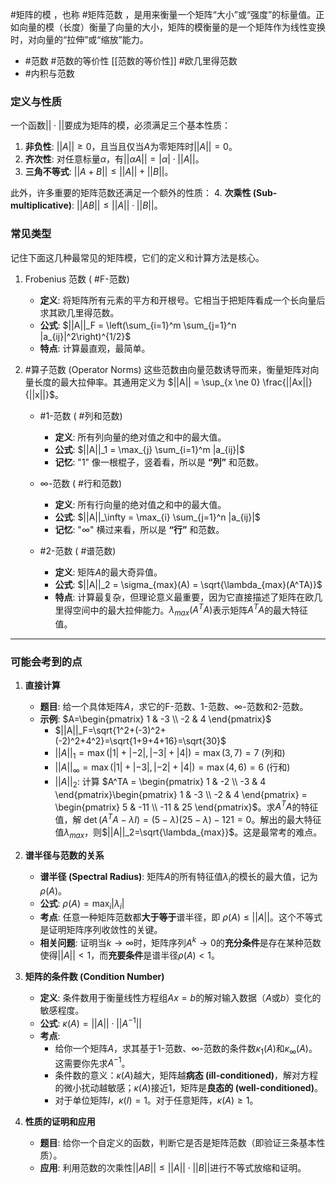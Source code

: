 #矩阵的模 ，也称 #矩阵范数 ，是用来衡量一个矩阵“大小”或“强度”的标量值。正如向量的模（长度）衡量了向量的大小，矩阵的模衡量的是一个矩阵作为线性变换时，对向量的“拉伸”或“缩放”能力。
- #范数    #范数的等价性 [[范数的等价性]]   #欧几里得范数  
- #内积与范数 
### 定义与性质

一个函数$||\cdot||$要成为矩阵的模，必须满足三个基本性质：
1.  **非负性**: $||A||\ge 0$，且当且仅当$A$为零矩阵时$||A||=0$。
2.  **齐次性**: 对任意标量$\alpha$，有$||\alpha A||=|\alpha|\cdot||A||$。
3.  **三角不等式**: $||A+B||\le||A||+||B||$。

此外，许多重要的矩阵范数还满足一个额外的性质：
4.  **次乘性 (Sub-multiplicative)**: $||AB||\le||A||\cdot||B||$。

### 常见类型

记住下面这几种最常见的矩阵模，它们的定义和计算方法是核心。

1.  Frobenius 范数 ( #F-范数)
    *   **定义**: 将矩阵所有元素的平方和开根号。它相当于把矩阵看成一个长向量后求其欧几里得范数。
    *   **公式**: $||A||_F = \left(\sum_{i=1}^m \sum_{j=1}^n |a_{ij}|^2\right)^{1/2}$
    *   **特点**: 计算最直观，最简单。

2.  #算子范数 (Operator Norms) 
    这些范数由向量范数诱导而来，衡量矩阵对向量长度的最大拉伸率。其通用定义为 $||A|| = \sup_{x \ne 0} \frac{||Ax||}{||x||}$。

    *   #1-范数 ( #列和范数)
        *   **定义**: 所有列向量的绝对值之和中的最大值。
        *   **公式**: $||A||_1 = \max_{j} \sum_{i=1}^m |a_{ij}|$
        *   **记忆**: "1" 像一根棍子，竖着看，所以是 **“列”** 和范数。

    *   $\infty$-范数 ( #行和范数)
        *   **定义**: 所有行向量的绝对值之和中的最大值。
        *   **公式**: $||A||_\infty = \max_{i} \sum_{j=1}^n |a_{ij}|$
        *   **记忆**: "$\infty$" 横过来看，所以是 **“行”** 和范数。

    * #2-范数 ( #谱范数)
        *   **定义**: 矩阵$A$的最大奇异值。
        *   **公式**: $||A||_2 = \sigma_{max}(A) = \sqrt{\lambda_{max}(A^TA)}$
        *   **特点**: 计算最复杂，但理论意义最重要，因为它直接描述了矩阵在欧几里得空间中的最大拉伸能力。$\lambda_{max}(A^TA)$表示矩阵$A^TA$的最大特征值。

---

### 可能会考到的点

1.  **直接计算**
    *   **题目**: 给一个具体矩阵$A$，求它的F-范数、1-范数、$\infty$-范数和2-范数。
    *   **示例**: $A=\begin{pmatrix} 1 & -3 \\ -2 & 4 \end{pmatrix}$
        *   $||A||_F=\sqrt{1^2+(-3)^2+(-2)^2+4^2}=\sqrt{1+9+4+16}=\sqrt{30}$
        *   $||A||_1=\max(|1|+|-2|, |-3|+|4|)=\max(3, 7)=7$ (列和)
        *   $||A||_\infty=\max(|1|+|-3|, |-2|+|4|)=\max(4, 6)=6$ (行和)
        *   $||A||_2$: 计算 $A^TA = \begin{pmatrix} 1 & -2 \\ -3 & 4 \end{pmatrix}\begin{pmatrix} 1 & -3 \\ -2 & 4 \end{pmatrix} = \begin{pmatrix} 5 & -11 \\ -11 & 25 \end{pmatrix}$。求$A^TA$的特征值，解 $\det(A^TA - \lambda I) = (5-\lambda)(25-\lambda)-121=0$。解出的最大特征值$\lambda_{max}$，则$||A||_2=\sqrt{\lambda_{max}}$。这是最常考的难点。

2.  **谱半径与范数的关系**
    *   **谱半径 (Spectral Radius)**: 矩阵$A$的所有特征值$\lambda_i$的模长的最大值，记为$\rho(A)$。
    *   **公式**: $\rho(A) = \max_i |\lambda_i|$
    *   **考点**: 任意一种矩阵范数都**大于等于**谱半径，即 $\rho(A) \le ||A||$。这个不等式是证明矩阵序列收敛性的关键。
    *   **相关问题**: 证明当$k\to\infty$时，矩阵序列$A^k \to 0$的**充分条件**是存在某种范数使得$||A||<1$，而**充要条件**是谱半径$\rho(A)<1$。

3.  **矩阵的条件数 (Condition Number)**
    *   **定义**: 条件数用于衡量线性方程组$Ax=b$的解对输入数据（$A$或$b$）变化的敏感程度。
    *   **公式**: $\kappa(A) = ||A|| \cdot ||A^{-1}||$
    *   **考点**:
        *   给你一个矩阵$A$，求其基于1-范数、$\infty$-范数的条件数$\kappa_1(A)$和$\kappa_\infty(A)$。这需要你先求$A^{-1}$。
        *   条件数的意义：$\kappa(A)$越大，矩阵越**病态 (ill-conditioned)**，解对方程的微小扰动越敏感；$\kappa(A)$接近1，矩阵是**良态的 (well-conditioned)**。
        *   对于单位矩阵$I$，$\kappa(I)=1$。对于任意矩阵，$\kappa(A)\ge 1$。

4.  **性质的证明和应用**
    *   **题目**: 给你一个自定义的函数，判断它是否是矩阵范数（即验证三条基本性质）。
    *   **应用**: 利用范数的次乘性$||AB||\le||A||\cdot||B||$进行不等式放缩和证明。